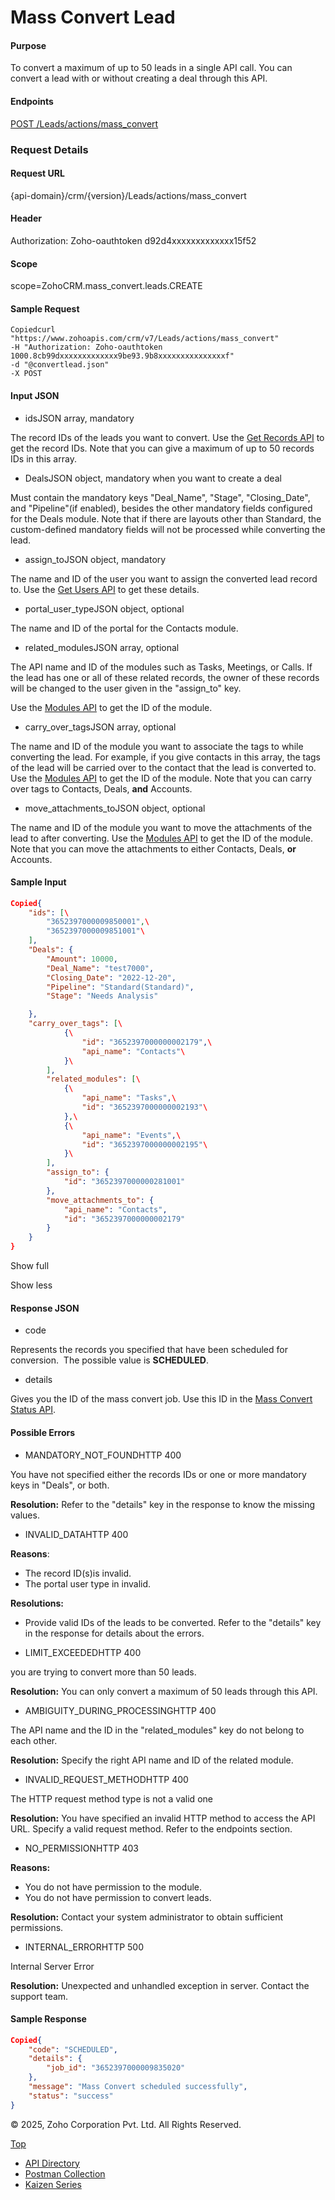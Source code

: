 
# Mass Convert Lead

#### Purpose

To convert a maximum of up to 50 leads in a single API call. You can convert a lead with or without creating a deal through this API.

#### Endpoints

[POST /Leads/actions/mass\_convert](https://www.zoho.com/crm/developer/docs/api/v7/mass-convert-lead.html)

### Request Details

#### Request URL

{api-domain}/crm/{version}/Leads/actions/mass\_convert

#### Header

Authorization: Zoho-oauthtoken d92d4xxxxxxxxxxxxx15f52

#### Scope

scope=ZohoCRM.mass\_convert.leads.CREATE

#### Sample Request

``` curl
Copiedcurl "https://www.zohoapis.com/crm/v7/Leads/actions/mass_convert"
-H "Authorization: Zoho-oauthtoken 1000.8cb99dxxxxxxxxxxxxx9be93.9b8xxxxxxxxxxxxxxxf"
-d "@convertlead.json"
-X POST
```

#### Input JSON

- idsJSON array, mandatory



The record IDs of the leads you want to convert. Use the [Get Records API](https://www.zoho.com/crm/developer/docs/api/v7/get-records.html) to get the record IDs. Note that you can give a maximum of up to 50 records IDs in this array.

- DealsJSON object, mandatory when you want to create a deal



Must contain the mandatory keys "Deal\_Name", "Stage", "Closing\_Date", and "Pipeline"(if enabled), besides the other mandatory fields configured for the Deals module. Note that if there are layouts other than Standard, the custom-defined mandatory fields will not be processed while converting the lead.

- assign\_toJSON object, mandatory



The name and ID of the user you want to assign the converted lead record to. Use the [Get Users API](https://www.zoho.com/crm/developer/docs/api/v7/get-users.html) to get these details.

- portal\_user\_typeJSON object, optional



The name and ID of the portal for the Contacts module.

- related\_modulesJSON array, optional



The API name and ID of the modules such as Tasks, Meetings, or Calls. If the lead has one or all of these related records, the owner of these records will be changed to the user given in the "assign\_to" key.

Use the [Modules API](https://www.zoho.com/crm/developer/docs/api/v7/modules-api.html) to get the ID of the module.

- carry\_over\_tagsJSON array, optional



The name and ID of the module you want to associate the tags to while converting the lead. For example, if you give contacts in this array, the tags of the lead will be carried over to the contact that the lead is converted to. Use the [Modules API](https://www.zoho.com/crm/developer/docs/api/v7/modules-api.html) to get the ID of the module. Note that you can carry over tags to Contacts, Deals, **and** Accounts.

- move\_attachments\_toJSON object, optional



The name and ID of the module you want to move the attachments of the lead to after converting. Use the [Modules API](https://www.zoho.com/crm/developer/docs/api/v7/modules-api.html) to get the ID of the module. Note that you can move the attachments to either Contacts, Deals, **or** Accounts.


#### Sample Input

``` json
Copied{
    "ids": [\
        "3652397000009850001",\
        "3652397000009851001"\
    ],
    "Deals": {
        "Amount": 10000,
        "Deal_Name": "test7000",
        "Closing_Date": "2022-12-20",
        "Pipeline": "Standard(Standard)",
        "Stage": "Needs Analysis"

    },
    "carry_over_tags": [\
            {\
                "id": "3652397000000002179",\
                "api_name": "Contacts"\
            }\
        ],
        "related_modules": [\
            {\
                "api_name": "Tasks",\
                "id": "3652397000000002193"\
            },\
            {\
                "api_name": "Events",\
                "id": "3652397000000002195"\
            }\
        ],
        "assign_to": {
            "id": "3652397000000281001"
        },
        "move_attachments_to": {
            "api_name": "Contacts",
            "id": "3652397000000002179"
        }
    }
}
```

Show full

Show less

#### Response JSON

- code



Represents the records you specified that have been scheduled for conversion.  The possible value is **SCHEDULED**.

- details



Gives you the ID of the mass convert job. Use this ID in the [Mass Convert Status API](https://www.zoho.com/crm/developer/docs/api/v7/mass-convert-status.html).


#### Possible Errors

- MANDATORY\_NOT\_FOUNDHTTP 400



You have not specified either the records IDs or one or more mandatory keys in "Deals", or both.

**Resolution:** Refer to the "details" key in the response to know the missing values.

- INVALID\_DATAHTTP 400



**Reasons**:



- The record ID(s)is invalid.
- The portal user type in invalid.

**Resolutions:**

- Provide valid IDs of the leads to be converted. Refer to the "details" key in the response for details about the errors.

- LIMIT\_EXCEEDEDHTTP 400



you are trying to convert more than 50 leads.

**Resolution:** You can only convert a maximum of 50 leads through this API.

- AMBIGUITY\_DURING\_PROCESSINGHTTP 400



The API name and the ID in the "related\_modules" key do not belong to each other.

**Resolution:** Specify the right API name and ID of the related module.

- INVALID\_REQUEST\_METHODHTTP 400



The HTTP request method type is not a valid one

**Resolution:** You have specified an invalid HTTP method to access the API URL. Specify a valid request method. Refer to the endpoints section.

- NO\_PERMISSIONHTTP 403



**Reasons:**



- You do not have permission to the module.
- You do not have permission to convert leads.

**Resolution:** Contact your system administrator to obtain sufficient permissions.

- INTERNAL\_ERRORHTTP 500



Internal Server Error

**Resolution:** Unexpected and unhandled exception in server. Contact the support team.


#### Sample Response

``` json
Copied{
    "code": "SCHEDULED",
    "details": {
        "job_id": "3652397000009835020"
    },
    "message": "Mass Convert scheduled successfully",
    "status": "success"
}
```

© 2025, Zoho Corporation Pvt. Ltd. All Rights Reserved.

[Top](https://www.zoho.com/crm/developer/docs/api/v7/mass-convert-lead.html#top)

- [API Directory](https://www.zoho.com/crm/developer/docs/api-directory.html?source_from=qlink_)
- [Postman Collection](https://www.postman.com/zohocrmdevelopers/workspace/zoho-crm-developers/overview?source_from=qlink_)
- [Kaizen Series](https://www.zoho.com/crm/developer/docs/kaizen-series-directory.html?source_from=qlink_)
